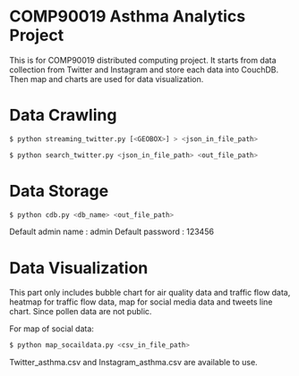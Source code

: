 # COMP90019 Asthma Analytics Project
This is for COMP90019 distributed computing project.
It starts from data collection from Twitter and Instagram and store each data into CouchDB. Then map and charts are used for data visualization. 

# Data Crawling
```sh
$ python streaming_twitter.py [<GEOBOX>] > <json_in_file_path>

$ python search_twitter.py <json_in_file_path> <out_file_path>
```

# Data Storage
```sh
$ python cdb.py <db_name> <out_file_path>
```
Default admin name : admin
Default password : 123456

# Data Visualization
This part only includes bubble chart for air quality data and traffic flow data, heatmap for traffic flow data, map for social media data and tweets line chart.
Since pollen data are not public.

For map of social data:
```sh
$ python map_socaildata.py <csv_in_file_path>
```
Twitter_asthma.csv and Instagram_asthma.csv are available to use.
